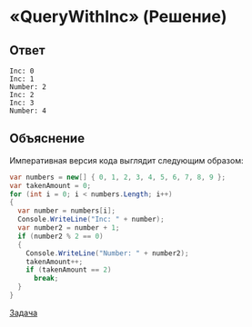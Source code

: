 # «QueryWithInc» (Решение)

## Ответ

```
Inc: 0
Inc: 1
Number: 2
Inc: 2
Inc: 3
Number: 4
```

## Объяснение

Императивная версия кода выглядит следующим образом:

```cs
var numbers = new[] { 0, 1, 2, 3, 4, 5, 6, 7, 8, 9 };
var takenAmount = 0;
for (int i = 0; i < numbers.Length; i++)
{
  var number = numbers[i];
  Console.WriteLine("Inc: " + number);
  var number2 = number + 1;
  if (number2 % 2 == 0)
  {
    Console.WriteLine("Number: " + number2);
    takenAmount++;
    if (takenAmount == 2)
      break;
  }
}
```

[Задача](./QueryWithInc-P.md)